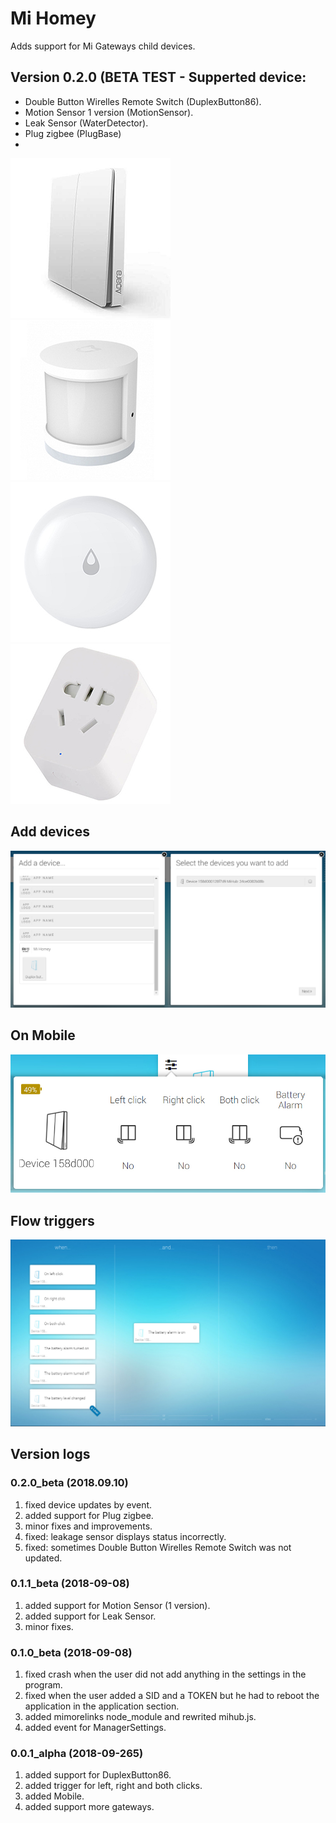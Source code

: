 # Mi Homey

Adds support for Mi Gateways child devices.

## Version 0.2.0 (BETA TEST - Supperted device:
* Double Button Wirelles Remote Switch (DuplexButton86).
* Motion Sensor 1 version (MotionSensor).
* Leak Sensor (WaterDetector).
* Plug zigbee (PlugBase)
*
![](https://raw.githubusercontent.com/Maxmudjon/images/master/DuplexButton86.jpg)
![](https://raw.githubusercontent.com/Maxmudjon/images/master/MiMotionSensor.jpg)
![](https://raw.githubusercontent.com/Maxmudjon/images/master/LeakSensor.jpg)
![](https://raw.githubusercontent.com/Maxmudjon/images/master/MiPlugZigbee.jpg)

## Add devices
![](https://raw.githubusercontent.com/Maxmudjon/images/master/app-and-show-device.jpg)

## On Mobile
![](https://raw.githubusercontent.com/Maxmudjon/images/master/on%20mobile.jpg)

## Flow triggers
![](https://raw.githubusercontent.com/Maxmudjon/images/master/flow%20triggers.jpg)

## Version logs
### 0.2.0_beta (2018.09.10)
1. fixed device updates by event.
2. added support for Plug zigbee.
3. minor fixes and improvements.
4. fixed: leakage sensor displays status incorrectly.
5. fixed: sometimes Double Button Wirelles Remote Switch was not updated.

### 0.1.1_beta (2018-09-08)
1. added support for Motion Sensor (1 version).
2. added support for Leak Sensor.
3. minor fixes.

### 0.1.0_beta (2018-09-08)
1. fixed crash when the user did not add anything in the settings in the program.
2. fixed when the user added a SID and a TOKEN but he had to reboot the application in the application section.
3. added mimorelinks node_module and rewrited mihub.js.
4. added event for ManagerSettings.

### 0.0.1_alpha (2018-09-265)
1. added support for DuplexButton86.
2. added trigger for left, right and both clicks.
3. added Mobile.
4. added support more gateways.
